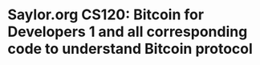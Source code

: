 # Saylor.org CS120: Bitcoin for Developers 1 and all corresponding code to understand Bitcoin protocol
